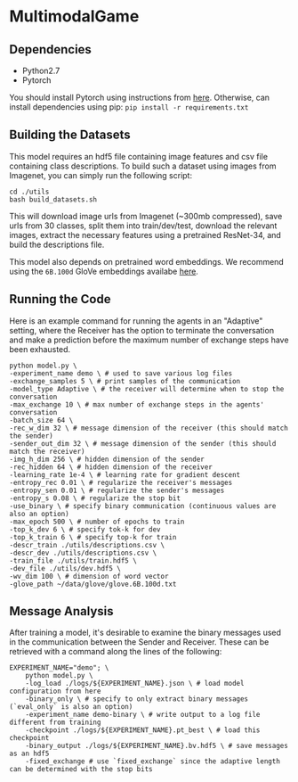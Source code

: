 # MultimodalGame

## Dependencies

- Python2.7
- Pytorch

You should install Pytorch using instructions from [here](http://pytorch.org/). Otherwise, can install dependencies using pip: `pip install -r requirements.txt`

## Building the Datasets

This model requires an hdf5 file containing image features and csv file containing class descriptions. To build such a dataset using images from Imagenet, you can simply run the following script:

```
cd ./utils
bash build_datasets.sh
```

This will download image urls from Imagenet (~300mb compressed), save urls from 30 classes, split them into train/dev/test, download the relevant images, extract the necessary features using a pretrained ResNet-34, and build the descriptions file.

This model also depends on pretrained word embeddings. We recommend using the `6B.100d` GloVe embeddings availabe [here](https://nlp.stanford.edu/projects/glove/).

## Running the Code

Here is an example command for running the agents in an "Adaptive" setting, where the Receiver has the option to terminate the conversation and make a prediction before the maximum number of exchange steps have been exhausted.

```
python model.py \
-experiment_name demo \ # used to save various log files
-exchange_samples 5 \ # print samples of the communication
-model_type Adaptive \ # the receiver will determine when to stop the conversation
-max_exchange 10 \ # max number of exchange steps in the agents' conversation
-batch_size 64 \
-rec_w_dim 32 \ # message dimension of the receiver (this should match the sender)
-sender_out_dim 32 \ # message dimension of the sender (this should match the receiver)
-img_h_dim 256 \ # hidden dimension of the sender
-rec_hidden 64 \ # hidden dimension of the receiver
-learning_rate 1e-4 \ # learning rate for gradient descent
-entropy_rec 0.01 \ # regularize the receiver's messages
-entropy_sen 0.01 \ # regularize the sender's messages
-entropy_s 0.08 \ # regularize the stop bit 
-use_binary \ # specify binary communication (continuous values are also an option)
-max_epoch 500 \ # number of epochs to train
-top_k_dev 6 \ # specify tok-k for dev
-top_k_train 6 \ # specify top-k for train
-descr_train ./utils/descriptions.csv \
-descr_dev ./utils/descriptions.csv \
-train_file ./utils/train.hdf5 \
-dev_file ./utils/dev.hdf5 \
-wv_dim 100 \ # dimension of word vector
-glove_path ~/data/glove/glove.6B.100d.txt
```

## Message Analysis

After training a model, it's desirable to examine the binary messages used in the communication between the Sender and Receiver. These can be retrieved with a command along the lines of the following:

```
EXPERIMENT_NAME="demo"; \
    python model.py \
    -log_load ./logs/${EXPERIMENT_NAME}.json \ # load model configuration from here
    -binary_only \ # specify to only extract binary messages (`eval_only` is also an option)
    -experiment_name demo-binary \ # write output to a log file different from training
    -checkpoint ./logs/${EXPERIMENT_NAME}.pt_best \ # load this checkpoint
    -binary_output ./logs/${EXPERIMENT_NAME}.bv.hdf5 \ # save messages as an hdf5
    -fixed_exchange # use `fixed_exchange` since the adaptive length can be determined with the stop bits
```

